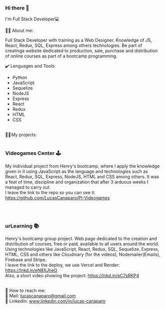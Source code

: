 ### Hi there 👋
I'm Full Stack Developer💻

🧏‍♂️ About me:
 
Full Stack Developer with training as a Web Designer. Knowledge of JS, React, Redux, SQL, Express among others technologies.
Be part of creatinga website dedicated to production, sale, purchase and distribution
of online courses as part of a bootcamp programming.

✔️ Lenguages and Tools:
- Python
- JavaScript 
- Sequelize
- NodeJS
- Express
- React
- Redux
- HTML
- CSS

<br/>
👨‍🎓 My projects: 
<br/>
<br/>

### Videogames Center 🕹️ <br/>
My individual project from Henry's bootcamp, where I apply the knowledge given in it using JavaScript as the language and technologies such as React, Redux, SQL, Express, NodeJS, HTML and CSS among others.
It was a feat of time, discipline and organization that after 3 arduous weeks I managed to carry out. <br/>
I leave the link to the repo so you can see it: https://github.com/LucasCanaparo/PI-Videogames

<br/>
<br/>

### urLearning 📚 <br/>
Henry's bootcamp group project. Web page dedicated to the creation and distribution of courses, free or paid, available to all users around the world.
Using technologies like JavaScript, React, Redux, SQL, Sequelize, Express, HTML, CSS and others like Cloudinary (for the videos), Nodemailer(Emails), Firebase and  Stripe. <br/>
I leave the link to the deploy, we use Vercel and Render: https://lnkd.in/eN8XJheG <br/>
Also, a short video showing the project: https://lnkd.in/eC7sRKP4
<br/>
<br/>

📌 How to reach me: <br/>
📧 Mail: lucascanaparo@gmail.com <br/>
🤝 Linkedin: www.linkedin.com/in/lucas-canaparo
 



<!--
**LucasCanaparo/LucasCanaparo** is a ✨ _special_ ✨ repository because its `README.md` (this file) appears on your GitHub profile.

Here are some ideas to get you started:

- 🔭 I’m currently working on ...
- 🌱 I’m currently learning ...
- 👯 I’m looking to collaborate on ...
- 🤔 I’m looking for help with ...
- 💬 Ask me about ...
- 📫 How to reach me: ...
- 😄 Pronouns: ...
- ⚡ Fun fact: ...
-->
